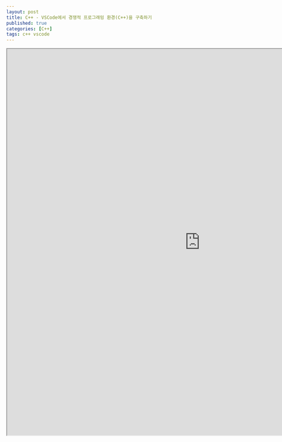 ```yaml
---
layout: post
title: C++ - VSCode에서 경쟁적 프로그래밍 환경(C++)을 구축하기
published: true
categories: [C++]
tags: c++ vscode
---
```

<iframe width="1024" height="1024" src="https://docs.google.com/document/d/e/2PACX-1vSq0yqyG8mfA0Ax4dqtsLAmYDOA2qJPCfpsXL_CIAYUjrma33ksi5pRV4LIBaKxT75HgXRCjjdWDwzT/pub?embedded=true"></iframe>   
  